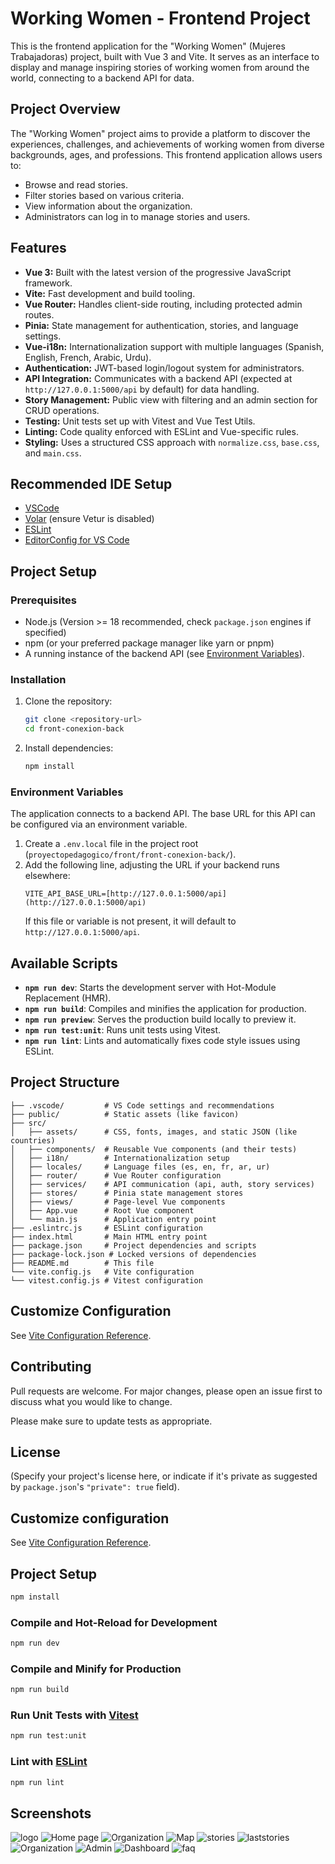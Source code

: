 # Working Women - Frontend Project

This is the frontend application for the "Working Women" (Mujeres Trabajadoras) project, built with Vue 3 and Vite. It serves as an interface to display and manage inspiring stories of working women from around the world, connecting to a backend API for data.

## Project Overview

The "Working Women" project aims to provide a platform to discover the experiences, challenges, and achievements of working women from diverse backgrounds, ages, and professions. This frontend application allows users to:

* Browse and read stories.
* Filter stories based on various criteria.
* View information about the organization.
* Administrators can log in to manage stories and users.

## Features

* **Vue 3:** Built with the latest version of the progressive JavaScript framework.
* **Vite:** Fast development and build tooling.
* **Vue Router:** Handles client-side routing, including protected admin routes.
* **Pinia:** State management for authentication, stories, and language settings.
* **Vue-i18n:** Internationalization support with multiple languages (Spanish, English, French, Arabic, Urdu).
* **Authentication:** JWT-based login/logout system for administrators.
* **API Integration:** Communicates with a backend API (expected at `http://127.0.0.1:5000/api` by default) for data handling.
* **Story Management:** Public view with filtering and an admin section for CRUD operations.
* **Testing:** Unit tests set up with Vitest and Vue Test Utils.
* **Linting:** Code quality enforced with ESLint and Vue-specific rules.
* **Styling:** Uses a structured CSS approach with `normalize.css`, `base.css`, and `main.css`.

## Recommended IDE Setup

* [VSCode](https://code.visualstudio.com/)
* [Volar](https://marketplace.visualstudio.com/items?itemName=Vue.volar) (ensure Vetur is disabled)
* [ESLint](https://marketplace.visualstudio.com/items?itemName=dbaeumer.vscode-eslint)
* [EditorConfig for VS Code](https://marketplace.visualstudio.com/items?itemName=EditorConfig.EditorConfig)

## Project Setup

### Prerequisites

* Node.js (Version >= 18 recommended, check `package.json` engines if specified)
* npm (or your preferred package manager like yarn or pnpm)
* A running instance of the backend API (see [Environment Variables](#environment-variables)).

### Installation

1.  Clone the repository:
    ```sh
    git clone <repository-url>
    cd front-conexion-back 
    ```
2.  Install dependencies:
    ```sh
    npm install
    ```

### Environment Variables

The application connects to a backend API. The base URL for this API can be configured via an environment variable.

1.  Create a `.env.local` file in the project root (`proyectopedagogico/front/front-conexion-back/`).
2.  Add the following line, adjusting the URL if your backend runs elsewhere:
    ```env
    VITE_API_BASE_URL=[http://127.0.0.1:5000/api](http://127.0.0.1:5000/api)
    ```
    If this file or variable is not present, it will default to `http://127.0.0.1:5000/api`.

## Available Scripts

* **`npm run dev`**: Starts the development server with Hot-Module Replacement (HMR).
* **`npm run build`**: Compiles and minifies the application for production.
* **`npm run preview`**: Serves the production build locally to preview it.
* **`npm run test:unit`**: Runs unit tests using Vitest.
* **`npm run lint`**: Lints and automatically fixes code style issues using ESLint.

## Project Structure


```
├── .vscode/         # VS Code settings and recommendations
├── public/          # Static assets (like favicon)
├── src/
│   ├── assets/      # CSS, fonts, images, and static JSON (like countries)
│   ├── components/  # Reusable Vue components (and their tests)
│   ├── i18n/        # Internationalization setup
│   ├── locales/     # Language files (es, en, fr, ar, ur)
│   ├── router/      # Vue Router configuration
│   ├── services/    # API communication (api, auth, story services)
│   ├── stores/      # Pinia state management stores
│   ├── views/       # Page-level Vue components
│   ├── App.vue      # Root Vue component
│   └── main.js      # Application entry point
├── .eslintrc.js     # ESLint configuration
├── index.html       # Main HTML entry point
├── package.json     # Project dependencies and scripts
├── package-lock.json # Locked versions of dependencies
├── README.md        # This file
└── vite.config.js   # Vite configuration
└── vitest.config.js # Vitest configuration
```

## Customize Configuration

See [Vite Configuration Reference](https://vite.dev/config/).

## Contributing

Pull requests are welcome. For major changes, please open an issue first to discuss what you would like to change.

Please make sure to update tests as appropriate.

## License

(Specify your project's license here, or indicate if it's private as suggested by `package.json`'s `"private": true` field).


## Customize configuration

See [Vite Configuration Reference](https://vite.dev/config/).

## Project Setup

```sh
npm install
```

### Compile and Hot-Reload for Development

```sh
npm run dev
```

### Compile and Minify for Production

```sh
npm run build
```

### Run Unit Tests with [Vitest](https://vitest.dev/)

```sh
npm run test:unit
```

### Lint with [ESLint](https://eslint.org/)

```sh
npm run lint
```

## Screenshots
![logo](./src/imagenes/logo3.png)
![Home page](src/imagenes/home.png)
![Organization](src/imagenes/organization1.png)
![Map](src/imagenes/story.png)
![stories](src/imagenes/story1.png)
![laststories](src/imagenes/laststories.png)
![Organization](src/imagenes/organization.png)
![Admin](src/imagenes/admin.png)
![Dashboard](src/imagenes/dashboard.png)
![faq](src/imagenes/faq.png)